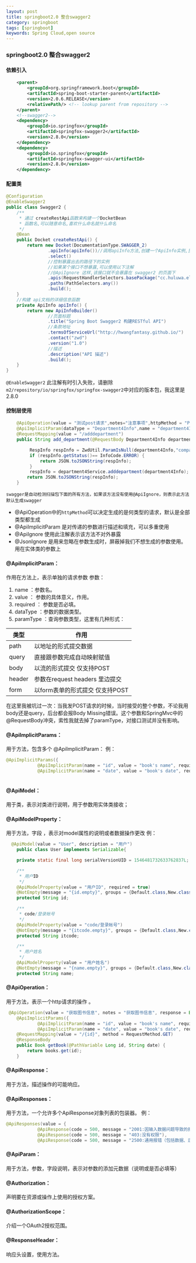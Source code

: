 ```yaml
---
layout: post
title: springboot2.0 整合swagger2
category: springboot
tags: [springboot]
keywords: Spring Cloud,open source
---
```


### springboot2.0 整合swagger2
#### 依赖引入

``` xml
    <parent>
		<groupId>org.springframework.boot</groupId>
		<artifactId>spring-boot-starter-parent</artifactId>
		<version>2.0.6.RELEASE</version>
		<relativePath/> <!-- lookup parent from repository -->
    </parent>
    <!--swagger2-->
    <dependency>
        <groupId>io.springfox</groupId>
        <artifactId>springfox-swagger2</artifactId>
        <version>2.8.0</version>
    </dependency>
    <dependency>
        <groupId>io.springfox</groupId>
        <artifactId>springfox-swagger-ui</artifactId>
        <version>2.8.0</version>
    </dependency>    
```

#### 配置类

``` java
@Configuration
@EnableSwagger2
public class Swagger2 {
    /**
     * 通过 createRestApi函数来构建一个DocketBean
     * 函数名,可以随意命名,喜欢什么命名就什么命名
     */
    @Bean
    public Docket createRestApi() {
        return new Docket(DocumentationType.SWAGGER_2)
                .apiInfo(apiInfo())//调用apiInfo方法,创建一个ApiInfo实例,里面是展示在文档页面信息内容
                .select()
                //控制暴露出去的路径下的实例
                //如果某个接口不想暴露,可以使用以下注解
                //@ApiIgnore 这样,该接口就不会暴露在 swagger2 的页面下
                .apis(RequestHandlerSelectors.basePackage("cc.huluwa.electronic.contract.sign.group.controller"))
                .paths(PathSelectors.any())
                .build();
    }
    //构建 api文档的详细信息函数
    private ApiInfo apiInfo() {
        return new ApiInfoBuilder()
                //页面标题
                .title("Spring Boot Swagger2 构建RESTful API")
                //条款地址
                .termsOfServiceUrl("http://hwangfantasy.github.io/")
                .contact("zwd")
                .version("1.0")
                //描述
                .description("API 描述")
                .build();
    }
}
```

`@EnableSwagger2` 此注解有时引入失败，请删除`m2/repository/io/springfox/springfox-swagger2`中对应的版本包，我这里是2.8.0

#### 控制层使用
``` java
    @ApiOperation(value = "测试post请求",notes="注意事项",httpMethod = "POST")
    @ApiImplicitParam(dataType = "Department4Info",name = "department4Info",value = "添加部门",required = true)
    @RequestMapping(value = "/adddepartment")
    public String add_department(@RequestBody Department4Info department4Info) {

         RespInfo respInfo = ZwdUtil.ParamIsNull(department4Info,"companyid,userid");
         if (respInfo.getStatus()== InfoCode.ERROR) {
             return JSON.toJSONString(respInfo);
         }
         respInfo = department4Service.adddepartment(department4Info);
        return JSON.toJSONString(respInfo);
    }
```

`swagger是自动检测扫描包下面的所有方法，如果该方法没有使用@ApiIgnore，则表示此方法默认生成swagger`

* @ApiOperation中的`httpMethod`可以决定生成的是何类型的请求，默认是全部类型都生成
* @ApiImplicitParam 是对传递的参数进行描述和填充，可以多重使用
* @ApiIgnore 使用此注解表示该方法不对外暴露
* @JsonIgnore 是用来忽略在参数生成时，屏蔽掉我们不想生成的参数使用。用在实体类的参数上


#### @ApiImplicitParam：
作用在方法上，表示单独的请求参数 
参数： 
1. name ：参数名。 
2. value ： 参数的具体意义，作用。 
3. required ： 参数是否必填。 
4. dataType ：参数的数据类型。 
5. paramType ：查询参数类型，这里有几种形式：


|类型	| 作用 |
|----|-----|
|path |	以地址的形式提交数据|
|query |	直接跟参数完成自动映射赋值|
| body|	以流的形式提交 仅支持POST|
|header|	参数在request headers 里边提交|
|form|	以form表单的形式提交 仅支持POST|
在这里我被坑过一次：当我发POST请求的时候，当时接受的整个参数，不论我用body还是query，后台都会报Body Missing错误。这个参数和SpringMvc中的@RequestBody冲突，索性我就去掉了paramType，对接口测试并没有影响。

#### @ApiImplicitParams：
用于方法，包含多个 @ApiImplicitParam： 
例：
``` java
@ApiImplicitParams({
            @ApiImplicitParam(name = "id", value = "book's name", required = true, dataType = "Long", paramType = "query"),
            @ApiImplicitParam(name = "date", value = "book's date", required = false, dataType = "string", paramType = "query")})
            
```
#### @ApiModel：
用于类，表示对类进行说明，用于参数用实体类接收；

#### @ApiModelProperty：
用于方法，字段 ，表示对model属性的说明或者数据操作更改 
例：

``` java
  @ApiModel(value = "User", description = "用户")
    public class User implements Serializable{

    private static final long serialVersionUID = 1546481732633762837L;

    /**
     * 用户ID
     */
    @ApiModelProperty(value = "用户ID", required = true)
    @NotEmpty(message = "{id.empty}", groups = {Default.class,New.class,Update.class})
    protected String id;

    /**
     * code/登录帐号
     */
    @ApiModelProperty(value = "code/登录帐号")
    @NotEmpty(message = "{itcode.empty}", groups = {Default.class,New.class,Update.class})
    protected String itcode;

    /**
     * 用户姓名
     */
    @ApiModelProperty(value = "用户姓名")
    @NotEmpty(message = "{name.empty}", groups = {Default.class,New.class,Update.class})
    protected String name;
```

#### @ApiOperation：
用于方法，表示一个http请求的操作 。
``` java
 @ApiOperation(value = "获取图书信息", notes = "获取图书信息", response = Book.class, responseContainer = "Item", produces = "application/json")
    @ApiImplicitParams({
            @ApiImplicitParam(name = "id", value = "book's name", required = true, dataType = "Long", paramType = "query"),
            @ApiImplicitParam(name = "date", value = "book's date", required = false, dataType = "string", paramType = "query")})
    @RequestMapping(value = "/{id}", method = RequestMethod.GET)
    @ResponseBody
    public Book getBook(@PathVariable Long id, String date) {
        return books.get(id);
    }
```

#### @ApiResponse：
用于方法，描述操作的可能响应。

#### @ApiResponses：
用于方法，一个允许多个ApiResponse对象列表的包装器。 
例：
``` java
@ApiResponses(value = { 
            @ApiResponse(code = 500, message = "2001:因输入数据问题导致的报错"),
            @ApiResponse(code = 500, message = "403:没有权限"),
            @ApiResponse(code = 500, message = "2500:通用报错（包括数据、逻辑、外键关联等，不区分错误类型）")})
```
#### @ApiParam：
用于方法，参数，字段说明，表示对参数的添加元数据（说明或是否必填等）

#### @Authorization：
声明要在资源或操作上使用的授权方案。

#### @AuthorizationScope：
介绍一个OAuth2授权范围。

#### @ResponseHeader：
响应头设置，使用方法。